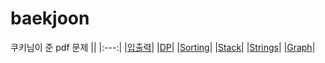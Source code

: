 # baekjoon

쿠키님이 준 pdf 문제 
||
|:---:|
|[입출력](https://github.com/yeonx/baekjoon/tree/main/%EC%9E%85%EC%B6%9C%EB%A0%A5)|
|[DP](https://github.com/yeonx/baekjoon/tree/main/DP)|
|[Sorting](https://github.com/yeonx/baekjoon/tree/main/Sorting)|
|[Stack](https://github.com/yeonx/baekjoon/tree/main/Stack)|
|[Strings](https://github.com/yeonx/baekjoon/tree/main/Strings)|
|[Graph](https://github.com/yeonx/baekjoon/tree/main/Graph)|
